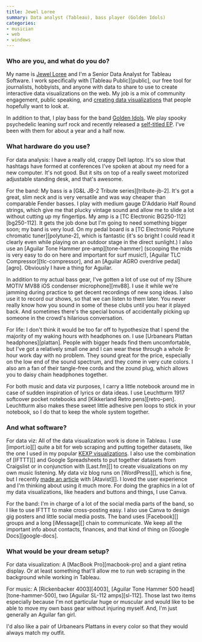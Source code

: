 ```yaml
---
title: Jewel Loree
summary: Data analyst (Tableau), bass player (Golden Idols)
categories:
- musician
- web
- windows
---
```


### Who are you, and what do you do?

My name is [Jewel Loree](http://www.jewelloree.com/about/ "Jewel's about page.") and I'm a Senior Data Analyst for Tableau Software. I work specifically with [Tableau Public][public], our free tool for journalists, hobbyists, and anyone with data to share to use to create interactive data visualizations on the web. My job is a mix of community engagement, public speaking, and [creating data visualizations](https://public.tableau.com/profile/jewel.loree#!/ "Jewel's visualisations in Tableau Public.") that people hopefully want to look at.

In addition to that, I play bass for the band [Golden Idols](http://www.goldenidols.net/ "Jewel's band's website."). We play spooky psychedelic leaning surf rock and recently released a [self-titled EP](https://itunes.apple.com/us/album/golden-idols-ep/id1015699420 "The self-titled EP by Golden Idols, on iTunes."). I've been with them for about a year and a half now.

### What hardware do you use?

For data analysis: I have a really old, crappy Dell laptop. It's so slow that hashtags have formed at conferences I've spoken at about my need for a new computer. It's not good. But it sits on top of a really sweet motorized adjustable standing desk, and that's awesome.

For the band: My bass is a [G&L JB-2 Tribute series][tribute-jb-2]. It's got a great, slim neck and is very versatile and was way cheaper than comparable Fender basses. I play with medium gauge D'Addario Half Round strings, which give me that plucky vintage sound and allow me to slide a lot without cutting up my fingertips. My amp is a [TC Electronic BG250-112][bg250-112]. It gets the job done but I'm going to need something bigger soon; my band is very loud. On my pedal board is a [TC Electronic Polytune chromatic tuner][polytune-2], which is fantastic (it's so bright I could read it clearly even while playing on an outdoor stage in the direct sunlight.) I also use an [Aguilar Tone Hammer pre-amp][tone-hammer] (scooping the mids is very easy to do on here and important for surf music!), [Aguilar TLC Compressor][tlc-compressor], and an [Aguilar AGRO overdrive pedal][agro]. Obviously I have a thing for Aguilar.

In addition to my actual bass gear, I've gotten a lot of use out of my [Shure MOTIV MV88 iOS condenser microphone][mv88]. I use it while we're jamming during practice to get decent recordings of new song ideas. I also use it to record our shows, so that we can listen to them later. You never really know how you sound in some of these clubs until you hear it played back. And sometimes there's the special bonus of accidentally picking up someone in the crowd's hilarious conversation.

For life: I don't think it would be too far off to hypothesize that I spend the majority of my waking hours with headphones on. I use [Urbanears Plattan headphones][plattan]. People with bigger heads find them uncomfortable, but I've got a relatively small one and I can wear these through a whole 8-hour work day with no problem. They sound great for the price, especially on the low end of the sound spectrum, and they come in very cute colors. I also am a fan of their tangle-free cords and the zound plug, which allows you to daisy chain headphones together.

For both music and data viz purposes, I carry a little notebook around me in case of sudden inspiration of lyrics or data ideas. I use Leuchtturm 1917 softcover pocket notebooks and [Kikkerland Retro pens][retro-pen]. Leuchtturm also makes these sweet little adhesive pen loops to stick in your notebook, so I do that to keep the whole system together.

### And what software?

For data viz: All of the data visualization work is done in Tableau. I use [import.io][] quite a bit for web scraping and putting together datasets, like the one I used in my popular [KEXP visualizations](http://www.jewelloree.com/2015/01/15/pop-viz-what-music-matters-most-to-kexp-revisited/ "Jewel's post about her KEXP visualisations."). I also use the combination of [IFTTT][] and Google Spreadsheets to put together datasets from Craigslist or in conjunction with [Last.fm][] to create visualizations on my own music listening. My data viz blog runs on [WordPress][], which is fine, but I recently [made an article](https://jewelloree.atavist.com/data-atsume "Jewel's article about Neko Atsume.") with [Atavist][]. I loved the user experience and I'm thinking about using it much more. For doing the graphics in a lot of my data visualizations, like headers and buttons and things, I use Canva.

For the band: I'm in charge of a lot of the social media parts of the band, so I like to use IFTTT to make cross-posting easy. I also use Canva to design gig posters and little social media posts. The band uses [Facebook][] groups and a long [iMessage][] chain to communicate. We keep all the important info about contacts, finances, and that kind of thing on [Google Docs][google-docs].

### What would be your dream setup?

For data visualization: A [MacBook Pro][macbook-pro] and a giant retina display. Or at least something that'll allow me to run web scraping in the background while working in Tableau.  

For music: A [Rickenbacker 4003][4003], [Aguilar Tone Hammer 500 head][tone-hammer-500], two [Aguilar SL-112 amps][sl-112]. Those last two items especially because I'm not particular huge or muscular and would like to be able to move my own bass gear without injuring myself. And, I'm just generally an Aguilar fan girl.

I'd also like a pair of Urbanears Plattans in every color so that they would always match my outfit.